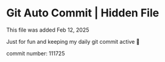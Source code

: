 # Git Auto Commit | Hidden File

This file was added Feb 12, 2025

Just for fun and keeping my daily git commit active 🤪

commit number: 111725
